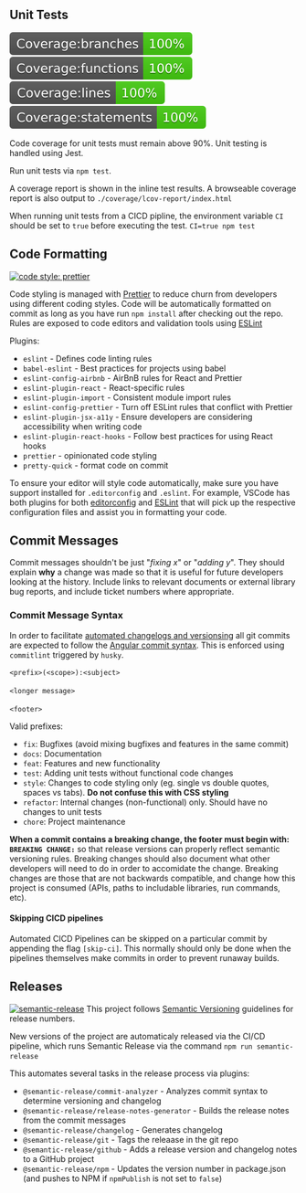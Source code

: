 ## Unit Tests

![Branch Code Coverage](./coverage/badge-branches.svg)
![Functions Code Coverage](./coverage/badge-functions.svg)
![Lines Code Coverage](./coverage/badge-lines.svg)
![Statements Code Coverage](./coverage/badge-statements.svg)

Code coverage for unit tests must remain above 90%. Unit testing is handled using Jest.

Run unit tests via `npm test`.

A coverage report is shown in the inline test results. A browseable coverage report is also output to `./coverage/lcov-report/index.html`

When running unit tests from a CICD pipline, the environment variable `CI` should be set to `true` before executing the test.
`CI=true npm test`

## Code Formatting

[![code style: prettier](https://img.shields.io/badge/code_style-prettier-ff69b4.svg?style=flat-square)](https://github.com/prettier/prettier)

Code styling is managed with [Prettier](https://github.com/prettier/prettier) to reduce churn from developers using different coding styles. Code will be automatically formatted on commit as long as you have run `npm install` after checking out the repo. Rules are exposed to code editors and validation tools using [ESLint](https://www.npmjs.com/package/eslint)

Plugins:

- `eslint` - Defines code linting rules
- `babel-eslint` - Best practices for projects using babel
- `eslint-config-airbnb` - AirBnB rules for React and Prettier
- `eslint-plugin-react` - React-specific rules
- `eslint-plugin-import` - Consistent module import rules
- `eslint-config-prettier` - Turn off ESLint rules that conflict with Prettier
- `eslint-plugin-jsx-a11y` - Ensure developers are considering accessibility when writing code
- `eslint-plugin-react-hooks` - Follow best practices for using React hooks
- `prettier` - opinionated code styling
- `pretty-quick` - format code on commit

To ensure your editor will style code automatically, make sure you have support installed for `.editorconfig` and `.eslint`. For example, VSCode has both plugins for both [editorconfig](https://marketplace.visualstudio.com/items?itemName=EditorConfig.EditorConfig) and [ESLint](https://marketplace.visualstudio.com/items?itemName=dbaeumer.vscode-eslint) that will pick up the respective configuration files and assist you in formatting your code.

## Commit Messages

Commit messages shouldn't be just "_fixing x_" or "_adding y_". They should explain **why** a change was made so that it is useful for future developers looking at the history. Include links to relevant documents or external library bug reports, and include ticket numbers where appropriate.

### Commit Message Syntax

In order to facilitate [automated changelogs and versionsing](#releases) all git commits are expected to follow the [Angular commit syntax](https://gist.github.com/stephenparish/9941e89d80e2bc58a153). This is enforced using `commitlint` triggered by `husky`.

```
<prefix>(<scope>):<subject>

<longer message>

<footer>
```

Valid prefixes:

- `fix`: Bugfixes (avoid mixing bugfixes and features in the same commit)
- `docs`: Documentation
- `feat`: Features and new functionality
- `test`: Adding unit tests without functional code changes
- `style`: Changes to code styling only (eg. single vs double quotes, spaces vs tabs). **Do not confuse this with CSS styling**
- `refactor`: Internal changes (non-functional) only. Should have no changes to unit tests
- `chore`: Project maintenance

**When a commit contains a breaking change, the footer must begin with: `BREAKING CHANGE:`** so that release versions can properly reflect semantic versioning rules. Breaking changes should also document what other developers will need to do in order to accomidate the change. Breaking changes are those that are not backwards compatible, and change how this project is consumed (APIs, paths to includable libraries, run commands, etc).

#### Skipping CICD pipelines

Automated CICD Pipelines can be skipped on a particular commit by appending the flag `[skip-ci]`. This normally should only be done when the pipelines themselves make commits in order to prevent runaway builds.

## Releases

[![semantic-release](https://img.shields.io/badge/%20%20%F0%9F%93%A6%F0%9F%9A%80-semantic--release-e10079.svg)](https://github.com/semantic-release/semantic-release)
This project follows [Semantic Versioning](https://docs.npmjs.com/about-semantic-versioning) guidelines for release numbers.

New versions of the project are automaticaly released via the CI/CD pipeline, which runs Semantic Release via the command `npm run semantic-release`

This automates several tasks in the release process via plugins:

- `@semantic-release/commit-analyzer` - Analyzes commit syntax to determine versioning and changelog
- `@semantic-release/release-notes-generator` - Builds the release notes from the commit messages
- `@semantic-release/changelog` - Generates changelog
- `@semantic-release/git` - Tags the releaase in the git repo
- `@semantic-release/github` - Adds a release version and changelog notes to a GitHub project
- `@semantic-release/npm` - Updates the version number in package.json (and pushes to NPM if `npmPublish` is not set to `false`)
